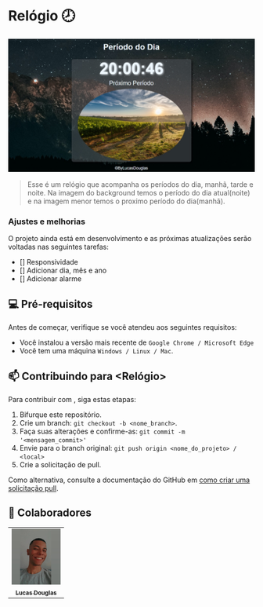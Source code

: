 # Relógio 🕗



<img  src= "https://github.com/LucasDdouglas/Projeto-Relogio/blob/master/assets/print.jpeg" width="800px;"  alt="print do relogio">

> Esse é um relógio que acompanha os períodos do dia, manhã, tarde e noite. Na imagem do background temos o período do dia atual(noite) e na imagem menor temos o proximo período do dia(manhã).

### Ajustes e melhorias

O projeto ainda está em desenvolvimento e as próximas atualizações serão voltadas nas seguintes tarefas:

- [] Responsividade
- [] Adicionar dia, mês e ano
- [] Adicionar alarme


## 💻 Pré-requisitos

Antes de começar, verifique se você atendeu aos seguintes requisitos:

* Você instalou a versão mais recente de `Google Chrome / Microsoft Edge `
* Você tem uma máquina `Windows / Linux / Mac`. 


## 📫 Contribuindo para <Relógio>


Para contribuir com <relogio>, siga estas etapas:

1. Bifurque este repositório.
2. Crie um branch: `git checkout -b <nome_branch>`.
3. Faça suas alterações e confirme-as: `git commit -m '<mensagem_commit>'`
4. Envie para o branch original: `git push origin <nome_do_projeto> / <local>`
5. Crie a solicitação de pull.

Como alternativa, consulte a documentação do GitHub em [como criar uma solicitação pull](https://help.github.com/en/github/collaborating-with-issues-and-pull-requests/creating-a-pull-request).

## 🤝 Colaboradores

<table>
  <tr>
    <td align="center">
      <a href="#">
        <img src="https://github.com/LucasDdouglas/Projeto-Relogio/blob/master/assets/lucas%20douglas.jpeg" width="100px;" alt="Foto do Lucas Douglas"/><br>
        <sub>
          <b>Lucas Douglas</b>
        </sub>
      </a>
    </td>
   
  </tr>
</table>
